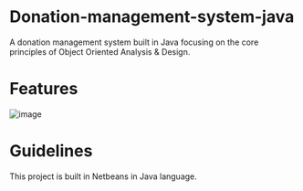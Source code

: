 # Donation-management-system-java
A donation management system built in Java focusing on the core principles of Object Oriented Analysis &amp; Design.

# Features
![image](https://user-images.githubusercontent.com/52096838/121319503-b99d5180-c925-11eb-9b3d-62f3a1a00b39.png)

# Guidelines
This project is built in Netbeans in Java language.
